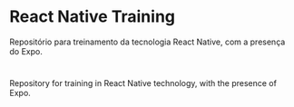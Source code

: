 # React Native Training
Repositório para treinamento da tecnologia React Native, com a presença do Expo.
#
Repository for training in React Native technology, with the presence of Expo.
